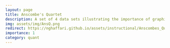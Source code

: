 ```yaml
---
layout: page
title: Anscombe's Quartet
description: A set of 4 data sets illustrating the importance of graphing before regression, done in R and Python
img: assets/img/AnsQ.png
redirect: https://nghaffari.github.io/assets/instructional/Anscombes_Quartet.html
importance: 1
category: quant
---
```

